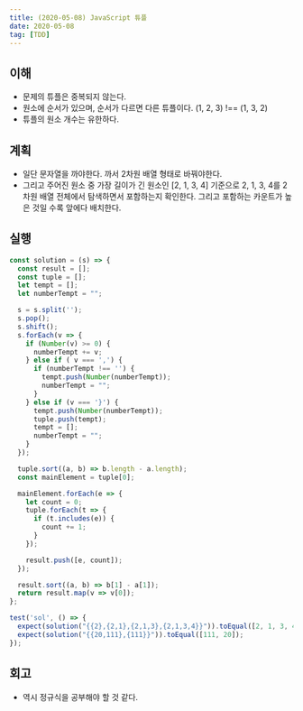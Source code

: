 ```yaml
---
title: (2020-05-08) JavaScript 튜플
date: 2020-05-08
tag: [TDD]
---
```


## 이해

- 문제의 튜플은 중복되지 않는다.
- 원소에 순서가 있으며, 순서가 다르면 다른 튜플이다.
   (1, 2, 3) !== (1, 3, 2)
- 튜플의 원소 개수는 유한하다.

## 계획

- 일단 문자열을 까야한다. 까서 2차원 배열 형태로 바꿔야한다.
- 그리고 주어진 원소 중 가장 길이가 긴 원소인 [2, 1, 3, 4] 기준으로 2, 1, 3, 4를 2차원 배열 전체에서 탐색하면서 포함하는지 확인한다. 그리고 포함하는 카운트가 높은 것일 수록 앞에다 배치한다.

## 실행

```javascript
const solution = (s) => {
  const result = [];
  const tuple = [];
  let tempt = [];
  let numberTempt = "";

  s = s.split('');
  s.pop();
  s.shift();
  s.forEach(v => {
    if (Number(v) >= 0) {
      numberTempt += v;
    } else if ( v === ',') {
      if (numberTempt !== '') {
        tempt.push(Number(numberTempt));
        numberTempt = "";
      }
    } else if (v === '}') {
      tempt.push(Number(numberTempt));
      tuple.push(tempt);
      tempt = [];
      numberTempt = "";
    }
  });

  tuple.sort((a, b) => b.length - a.length);
  const mainElement = tuple[0];

  mainElement.forEach(e => {
    let count = 0;
    tuple.forEach(t => {
      if (t.includes(e)) {
        count += 1;
      }
    });

    result.push([e, count]);
  });

  result.sort((a, b) => b[1] - a[1]);
  return result.map(v => v[0]);
};

test('sol', () => {
  expect(solution("{{2},{2,1},{2,1,3},{2,1,3,4}}")).toEqual([2, 1, 3, 4]);
  expect(solution("{{20,111},{111}}")).toEqual([111, 20]);
});
```

## 회고

- 역시 정규식을 공부해야 할 것 같다.
